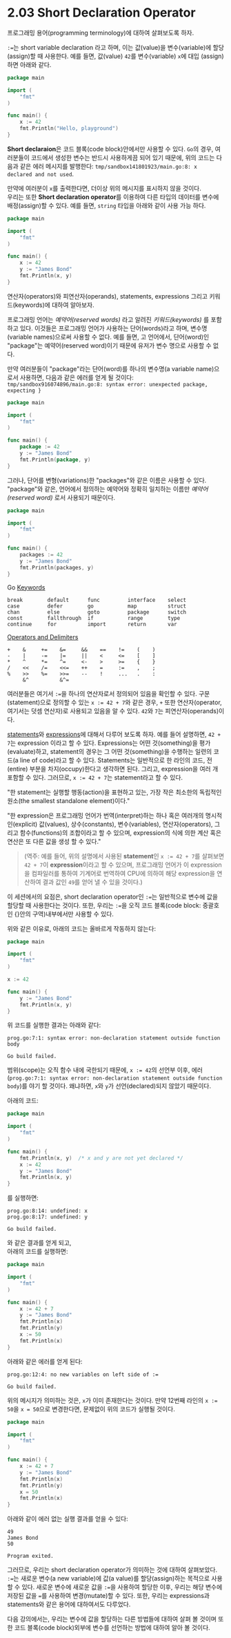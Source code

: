 # 2.03 Short Declaration Operator

프로그래밍 용어(programming terminology)에 대하여 살펴보도록 하자.

`:=`는 short variable declaration 라고 하며, 이는 값(value)을 변수(variable)에 할당(assign)할 때 사용한다. 예를 들면, 값(value) `42`를 변수(variable) `x`에 대입 (assign)하면 아래와 같다.

```go
package main

import (
	"fmt"
)

func main() {
	x := 42
	fmt.Println("Hello, playground")
}
```

**Short declaraion**은 코드 블록(code block)안에서만 사용할 수 있다. `Go`의 경우, 여러분들이 코드에서 생성한 변수는 반드시 사용하게끔 되어 있기 때문에, 위의 코드는 다음과 같은 에러 메시지를 발행한다: `tmp/sandbox141801923/main.go:8: x declared and not used`.  
  
만약에 여러분이 `x`를 출력한다면, 더이상 위의 메시지를 표시하지 않을 것이다.  
우리는 또한 **Short declaration operator**를 이용하여 다른 타입의 데이터를 변수에 배정(assign)할 수 있다. 예를 들면, `string` 타입을 아래와 같이 사용 가능 하다.

```go
package main

import (
	"fmt"
)

func main() {
	x := 42
	y := "James Bond"
	fmt.Println(x, y)
}
```

연산자(operators)와 피연산자(operands), statements, expressions 그리고 키워드(keywords)에 대하여 알아보자.  

프로그래밍 언어는 _예약어(reserved words)_ 라고 알려진 _키워드(keywords)_ 를 포함하고 있다. 이것들은 프로그래밍 언어가 사용하는 단어(words)라고 하며, 변수명(variable names)으로써 사용할 수 없다. 예를 들면, 고 언어에서, 단어(word)인 "package"는 예약어(reserved word)이기 때문에 유저가 변수 명으로 사용할 수 없다.  

만약 여러분들이 "package"라는 단어(word)를 하나의 변수명(a variable name)으로서 사용하면, 다음과 같은 에러를 얻게 될 것이다: `tmp/sandbox916074896/main.go:8: syntax error: unexpected package, expecting }`  

```go
package main

import (
	"fmt"
)

func main() {
	package := 42
	y := "James Bond"
	fmt.Println(package, y)
}
```

그러나, 단어를 변형(variations)한 "packages"와 같은 이름은 사용할 수 있다. "package"와 같은, 언어에서 정의하는 예약어와 정확히 일치하는 이름만 _예약어(reserved word)_ 로서 사용되기 때문이다.

```go
package main

import (
	"fmt"
)

func main() {
	packages := 42
	y := "James Bond"
	fmt.Println(packages, y)
}
```

Go [Keywords](https://golang.org/ref/spec#Keywords) 

```
break        default      func         interface    select
case         defer        go           map          struct
chan         else         goto         package      switch
const        fallthrough  if           range        type
continue     for          import       return       var
```
  
[Operators and Delimiters](https://golang.org/ref/spec#Operators_and_Delimiters)  
```
+    &     +=    &=     &&    ==    !=    (    )
-    |     -=    |=     ||    <     <=    [    ]
*    ^     *=    ^=     <-    >     >=    {    }
/    <<    /=    <<=    ++    =     :=    ,    ;
%    >>    %=    >>=    --    !     ...   .    :
     &^          &^=
```

여러분들은 여기서 `:=`을 하나의 연산자로서 정의되어 있음을 확인할 수 있다. 구문(statement)으로 정의할 수 있는 `x := 42 + 7`와 같은 경우, `+` 또한 연산자(operator, 여기서는 덧셈 연산자)로 사용되고 있음을 알 수 있다. `42`와 `7`는 피연산자(operands)이다.  

[statements](https://en.wikipedia.org/wiki/Statement_(computer_science))와 [expressions](https://en.wikipedia.org/wiki/Expression_(computer_science))에 대해서 다루어 보도록 하자. 예를 들어 설명하면, `42 + 7`는 expression 이라고 할 수 있다. Expressions는 어떤 것(something)을 평가(evaluate)하고, statement의 경우는 그 어떤 것(something)을 수행하는 일련의 코드(a line of code)라고 할 수 있다. Statements는 일반적으로 한 라인의 코드, 전(entire) 부분을 차지(occupy)한다고 생각하면 된다. 그리고, expression을 여러 개 포함할 수 있다. 그러므로, `x := 42 + 7`는 statement라고 할 수 있다.

"한 statement는 실행할 행동(action)을 표현하고 있는, 가장 작은 최소한의 독립적인 원소(the smallest standalone element)이다."

"한 expression은 프로그래밍 언어가 번역(interpret)하는 하나 혹은 여러개의 명시적인(explicit) 값(values), 상수(constants), 변수(variables), 연산자(operators), 그리고 함수(functions)의 조합이라고 할 수 있으며, expression의 식에 의한 계산 혹은 연산은 또 다른 값을 생성 할 수 있다."  
> (역주: 예를 들어, 위의 설명에서 사용된 **statement**인 `x := 42 + 7`를 살펴보면 `42 + 7`이 **expression**이라고 할 수 있으며, 프로그래밍 언어가 이 expression을 컴파일러를 통하여 기계어로 번역하여 CPU에 의하여 해당 expression을 연산하여 결과 값인 `49`를 얻어 낼 수 있을 것이다.)

이 세션에서의 요점은, short declaration operator인 `:=`는 일반적으로 변수에 값을 할당할 때 사용한다는 것이다. 또한, 우리는 `:=`을 오직 코드 블록(code block: 중괄호인 {}안의 구역)내부에서만 사용할 수 있다.
  
위와 같은 이유로, 아래의 코드는 올바르게 작동하지 않는다:

```go
package main

import (
	"fmt"
)

x := 42

func main() {
	y := "James Bond"
	fmt.Println(x, y)
}
```

위 코드를 실행한 결과는 아래와 같다:

```console
prog.go:7:1: syntax error: non-declaration statement outside function body

Go build failed.
```

범위(scope)는 오직 함수 내에 국한되기 때문에, `x := 42`의 선언부 이후, 에러(`prog.go:7:1: syntax error: non-declaration statement outside function body`)를 야기 할 것이다. 왜냐하면, `x`와 `y`가 선언(declared)되지 않았기 때문이다.  

아래의 코드:

```go
package main

import (
	"fmt"
)

func main() {
	fmt.Println(x, y)  /* x and y are not yet declared */
	x := 42
	y := "James Bond"
	fmt.Println(x, y)
}
```

를 실행하면: 

```console
prog.go:8:14: undefined: x
prog.go:8:17: undefined: y

Go build failed.
```

와 같은 결과를 얻게 되고,  
아래의 코드를 실행하면: 

```go
package main

import (
	"fmt"
)

func main() {
	x := 42 + 7
	y := "James Bond"
	fmt.Println(x)
	fmt.Println(y)
	x := 50
	fmt.Println(x)
}
```

아래와 같은 에러를 얻게 된다:  

```console
prog.go:12:4: no new variables on left side of :=

Go build failed.
```

위의 메시지가 의미하는 것은, `x`가 이미 존재한다는 것이다. 만약 12번째 라인의 `x := 50`을 `x = 50`으로 변경한다면, 문제없이 위의 코드가 실행될 것이다.

```go
package main

import (
	"fmt"
)

func main() {
	x := 42 + 7
	y := "James Bond"
	fmt.Println(x)
	fmt.Println(y)
	x = 50
	fmt.Println(x)
}
```

아래와 같이 에러 없는 실행 결과를 얻을 수 있다:

```console
49
James Bond
50

Program exited.
```

그러므로, 우리는 short declaration operator가 의미하는 것에 대하여 살펴보았다. `:=`는 새로운 변수(a new variable)에 값(a value)를 할당(assign)하는 목적으로 사용할 수 있다. 새로운 변수에 새로운 값을 `:=`을 사용하여 할당한 이후, 우리는 해당 변수에 저장된 값을 `=`를 사용하여 변경(mutate)할 수 있다. 또한, 우리는 expressions과 statements와 같은 용어에 대하여서도 다루었다.  

다음 강의에서는, 우리는 변수에 값을 할당하는 다른 방법들에 대하여 살펴 볼 것이며 또한 코드 블록(code block)외부에 변수를 선언하는 방법에 대하여 알아 볼 것이다.  